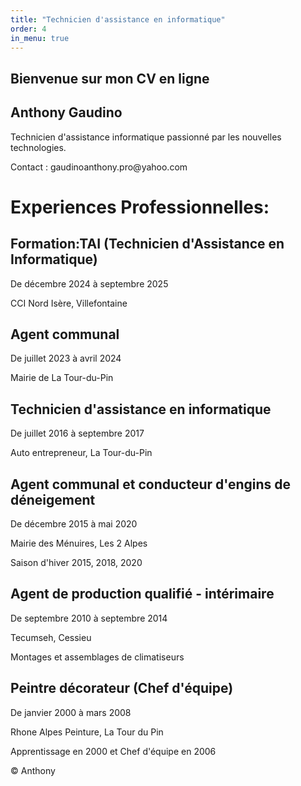 ```yaml
---
title: "Technicien d'assistance en informatique"
order: 4
in_menu: true
---
```

<main>
    <section class="welcome">
      <h1>Bienvenue sur mon CV en ligne</h1>                                <h2>Anthony Gaudino</h2>
      <p>Technicien d'assistance informatique passionné par les nouvelles technologies.</p>
      <P>Contact : gaudinoanthony.pro@yahoo.com</P>
    </section>
    <h1>Experiences Professionnelles:</h1>
    <!-- Formation Section -->
    <div class="formation">  
        <div class="item">
            <h2>Formation:TAI (Technicien d'Assistance en Informatique)</h2>
            <p class="dates">De décembre 2024 à septembre 2025</p>
            <p>CCI Nord Isère, Villefontaine</p>
        <div class="item">
            <h2>Agent communal</h2>
            <p class="dates">De juillet 2023 à avril 2024</p>
            <p>Mairie de La Tour-du-Pin</p>
        </div>
        <div class="item">
            <h2>Technicien d'assistance en informatique</h2>
            <p class="dates">De juillet 2016 à septembre 2017</p>
            <p>Auto entrepreneur, La Tour-du-Pin</p>
        </div>
        <div class="item">
            <h2>Agent communal et conducteur d'engins de déneigement</h2>
            <p class="dates">De décembre 2015 à mai 2020</p>
            <p>Mairie des Ménuires, Les 2 Alpes</p>
            <p>Saison d'hiver 2015, 2018, 2020</p>
        </div>
        <div class="item">
            <h2>Agent de production qualifié - intérimaire</h2>
            <p class="dates">De septembre 2010 à septembre 2014</p>
            <p>Tecumseh, Cessieu</p>
            <p>Montages et assemblages de climatiseurs</p>
        </div>
        <div class="item">
            <h2>Peintre décorateur (Chef d'équipe)</h2>
            <p class="dates">De janvier 2000 à mars 2008</p>
            <p>Rhone Alpes Peinture, La Tour du Pin</p>
            <p>Apprentissage en 2000 et Chef d'équipe en 2006</p>
        </div>
    </div>
</div>
</body>
</html>
  </main>
  <footer>
    <p>&copy; Anthony</p>
  </footer>
</body>
</html> 